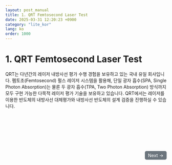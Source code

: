 ```yaml
---
layout: post_manual
title: 1. QRT Femtosecond Laser Test
date: 2025-03-31 12:20:23 +0900
category: "lite_kor"
lang: ko
order: 1000
---
```


# 1. QRT Femtosecond Laser Test

QRT는 다년간의 레이저 내방사선 평가 수행 경험을 보유하고 있는 국내 유일 회사입니다. 펨토초(Femtosecond) 펄스 레이저 시스템을 활용해, 단일 광자 흡수(SPA, Single Photon Absorption)는 물론 두 광자 흡수(TPA, Two Photon Absorption) 방식까지 모두 구현 가능한 다목적 레이저 평가 기술을 보유하고 있습니다. QRT에서는 레이저를 이용한 반도체의 내방사선 대체평가와 내방사선 반도체의 설계 검증을 진행하실 수 있습니다.


<br/>
<div align="right" style="margin-top: 100px;">
  <a href="/manuals/manuals_lite_kor/Chapter 1/Chapter 1-1"  class="btn btn-primary" style="display: inline-block; padding: 5px 10px; background-color: #6c757d; color: white; text-decoration: none; border-radius: 5px;">
    Next →
  </a>
</div>